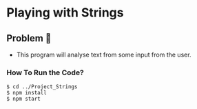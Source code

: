 # Playing with Strings

## Problem :rocket:

- This program will analyse text from some input from the user.

### How To Run the Code?

```
$ cd ../Project_Strings
$ npm install
$ npm start
```
